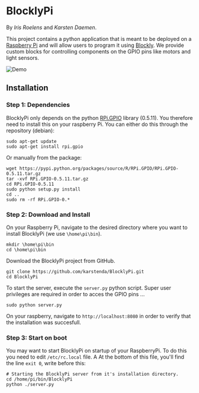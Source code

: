 # BlocklyPi

By *Iris Roelens* and *Karsten Daemen*.

This project contains a python application that is meant to be deployed on
a [Raspberry Pi](https://www.raspberrypi.org/) and will allow users to program it
using [Blockly](https://developers.google.com/blockly/). We provide custom blocks for controlling components on the GPIO
pins like motors and light sensors.

![Demo](https://github.com/karstenda/BlocklyPi/blob/master/img/demo/demo.gif?raw=true)

## Installation

### Step 1: Dependencies

BlocklyPi only depends on the python [RPi.GPIO](https://pypi.python.org/pypi/RPi.GPIO) library (0.5.11). You therefore
need to install this on your raspberry Pi. You can either do this through the repository (debian):

```shell
sudo apt-get update
sudo apt-get install rpi.gpio
```

Or manually from the package:

```shell
wget https://pypi.python.org/packages/source/R/RPi.GPIO/RPi.GPIO-0.5.11.tar.gz
tar -xvf RPi.GPIO-0.5.11.tar.gz
cd RPi.GPIO-0.5.11
sudo python setup.py install
cd ..
sudo rm -rf RPi.GPIO-0.*
```

### Step 2: Download and Install

On your Raspberry Pi, navigate to the desired directory where you want to install BlocklyPi (we use `\home\pi\bin`).

```shell
mkdir \home\pi\bin
cd \home\pi\bin
```

Download the BlocklyPi project from GitHub.

```shell
git clone https://github.com/karstenda/BlocklyPi.git
cd BlocklyPi
```

To start the server, execute the `server.py` python script. Super user privileges are required in order to acces the
GPIO pins ...

```shell
sudo python server.py
```

On your raspberry, navigate to `http://localhost:8080` in order to verify that the installation was succesfull.

### Step 3: Start on boot

You may want to start BlocklyPi on startup of your RaspberryPi. To do this you need to edit `/etc/rc.local` file. A At
the bottom of this file, you'll find the line `exit 0`, write before this:

```shell
# Starting the BlocklyPi server from it's installation directory.
cd /home/pi/bin/BlocklyPi
python ./server.py
```
